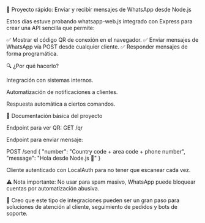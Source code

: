 🚀 Proyecto rápido: Enviar y recibir mensajes de WhatsApp desde Node.js

Estos días estuve probando whatsapp-web.js integrado con Express para crear una API sencilla que permite:

✅ Mostrar el código QR de conexión en el navegador.
✅ Enviar mensajes de WhatsApp vía POST desde cualquier cliente.
✅ Responder mensajes de forma programática.

🔍 ¿Por qué hacerlo?

Integración con sistemas internos.

Automatización de notificaciones a clientes.

Respuesta automática a ciertos comandos.

📄 Documentación básica del proyecto

Endpoint para ver QR: GET /qr

Endpoint para enviar mensaje:

POST /send
{
  "number": "Country code + area code + phone number",
  "message": "Hola desde Node.js 🚀"
}

Cliente autenticado con LocalAuth para no tener que escanear cada vez.

⚠️ Nota importante: No usar para spam masivo, WhatsApp puede bloquear cuentas por automatización abusiva.

💬 Creo que este tipo de integraciones pueden ser un gran paso para soluciones de atención al cliente, seguimiento de pedidos y bots de soporte.
